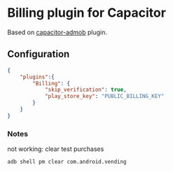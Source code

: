 # Billing plugin for Capacitor

Based on [capacitor-admob](https://github.com/rahadur/capacitor-admob) plugin.


## Configuration

```json
{
    "plugins":{
        "Billing": {
            "skip_verification": true,
            "play_store_key": "PUBLIC_BILLING_KEY"
        }
    }
}
```

### Notes

not working: clear test purchases
```shell script
adb shell pm clear com.android.vending
```
